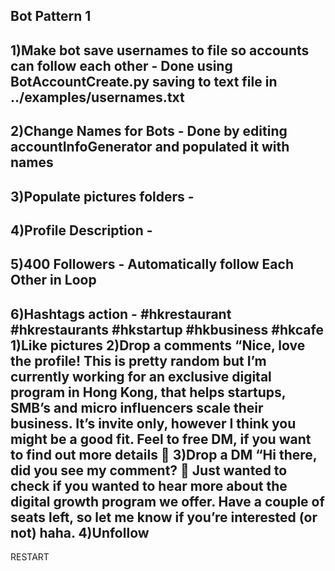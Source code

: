 Bot Pattern 1
-
1)Make bot save usernames to file so accounts can follow each other - Done using BotAccountCreate.py saving to text file in ../examples/usernames.txt
-
2)Change Names for Bots - Done by editing accountInfoGenerator and populated it with names
-
3)Populate pictures folders -
-
4)Profile Description -
-
5)400 Followers - Automatically follow Each Other in Loop
-
6)Hashtags action - #hkrestaurant #hkrestaurants #hkstartup  #hkbusiness #hkcafe
 1)Like pictures
 2)Drop a comments “Nice, love the profile! This is pretty random but I’m currently working for an exclusive digital program in Hong Kong, that helps startups, SMB’s and micro influencers scale their business. It’s invite only, however I think you might be a good fit. Feel to free DM, if you want to find out more details 🙌
3)Drop a DM “Hi there, did you see my comment?  🙂 Just wanted to check if you wanted to hear more about the digital growth program we offer. Have a couple of seats left, so let me know if you’re interested (or not) haha.
4)Unfollow
-
RESTART
